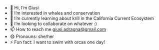 - 👋 Hi, I’m Giusi
- 👀 I’m interested in whales and conservation
- 🌱 I’m currently learning about krill in the California Current Ecosystem
- 💞️ I’m looking to collaborate on whatever :)
- 📫 How to reach me giusi.adragna@gmail.com
- 😄 Pronouns: she/her
- ⚡ Fun fact: I want to swim with orcas one day!

<!---
gadragna23/gadragna23 is a ✨ special ✨ repository because its `README.md` (this file) appears on your GitHub profile.
You can click the Preview link to take a look at your changes.
--->
